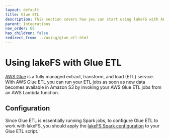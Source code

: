 ```yaml
---
layout: default
title: Glue ETL
description: This section covers how you can start using lakeFS with AWS Glue ETL.
parent: Integrations
nav_order: 66
has_children: false
redirect_from: ../using/glue_etl.html
---
```


# Using lakeFS with Glue ETL

[AWS Glue](https://docs.aws.amazon.com/glue/latest/dg/what-is-glue.html) is a fully managed extract, transform, and load \(ETL\) service. With AWS Glue ETL you can run your ETL jobs as soon as new data becomes available in Amazon S3 by invoking your AWS Glue ETL jobs from an AWS Lambda function.

## Configuration

Since Glue ETL is essentially running Spark jobs, to configure Glue ETL to work with lakeFS, you should apply the [lakeFS Spark configuration](spark.md#configuration) to your Glue ETL script.

